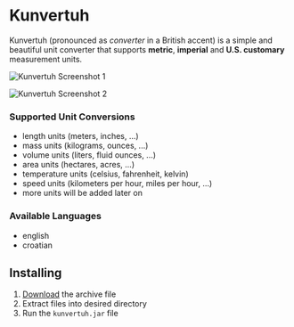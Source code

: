 # Kunvertuh
Kunvertuh (pronounced as _converter_ in a British accent) is a simple and beautiful unit converter
that supports **metric**, **imperial** and **U.S. customary** measurement units.

![Kunvertuh Screenshot 1](https://ivanvinski.com/wp-content/uploads/2018/01/kunvertuh-screenshot-1.png)

![Kunvertuh Screenshot 2](https://ivanvinski.com/wp-content/uploads/2018/01/kunvertuh-screenshot-2.png)

### Supported Unit Conversions
- length units (meters, inches, ...)
- mass units (kilograms, ounces, ...)
- volume units (liters, fluid ounces, ...)
- area units (hectares, acres, ...)
- temperature units (celsius, fahrenheit, kelvin)
- speed units (kilometers per hour, miles per hour, ...)
- more units will be added later on

### Available Languages
- english
- croatian

## Installing
1. [Download](https://github.com/ivanvinski/kunvertuh/releases) the archive file
2. Extract files into desired directory
3. Run the `kunvertuh.jar` file
